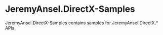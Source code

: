 # JeremyAnsel.DirectX-Samples

JeremyAnsel.DirectX-Samples contains samples for JeremyAnsel.DirectX.* APIs.
